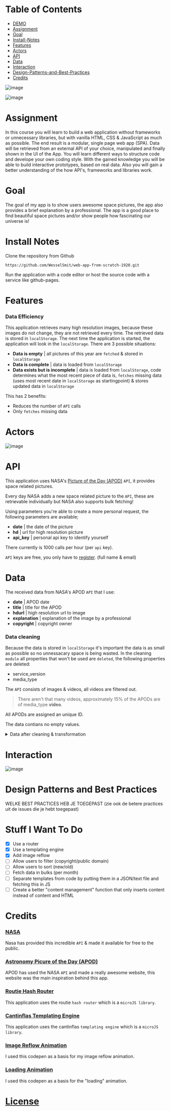 # Table of Contents
* [DEMO](https://wesselsmit.github.io/web-app-from-scratch-1920/)
* [Assignment](#assignment)
* [Goal](#goal)
* [Install-Notes](#install-notes)
* [Features](#features)
* [Actors](#actors)
* [API](#api)
* [Data](#data)
* [Interaction](#interaction)
* [Design-Patterns-and-Best-Practices](#design-patterns-and-best-practices)
* [Credits](#credits)

![image](https://user-images.githubusercontent.com/45405413/74859094-accaa800-5346-11ea-8ca8-486580c1f80c.png)

![image](https://user-images.githubusercontent.com/45405413/74859123-b5bb7980-5346-11ea-8fb3-609fc43d0214.png)

# Assignment

In this course you will learn to build a web application without frameworks or unnecessary libraries, but with vanilla HTML, CSS & JavaScript as much as possible. The end result is a modular, single page web app (SPA). Data will be retrieved from an external API of your choice, manipulated and finally shown in the UI of the App. You will learn different ways to structure code and develope your own coding style. With the gained knowledge you will be able to build interactive prototypes, based on real data. Also you will gain a better understanding of the how API's, frameworks and libraries work.

# Goal 
The goal of my app is to show users awesome space pictures, the app also provides a brief explanation by a professional. The app is a good place to find beautiful space pictures and/or show people how fascinating our universe is! 

# Install Notes

Clone the repository from Github

`https://github.com/WesselSmit/web-app-from-scratch-1920.git`

Run the application with a code editor or host the source code with a service like github-pages.

# Features

### Data Efficiency

This application retrieves many high resolution images, because these images do not change, they are not retrieved every time. The retrieved data is stored in `localStorage`. The next time the application is started, the application will look in the `localStorage`. There are 3 possible situations:

- **Data is empty** | all pictures of this year are `fetched` & stored in `localStorage`
- **Data is complete** | data is loaded from `localStorage`
- **Data exists but is incomplete** | data is loaded from `localStorage`, code determines what the most recent piece of data is, `fetches` missing data (uses most recent date in `localStorage` as startingpoint) & stores updated data in `localStorage`

This has 2 benefits:
- Reduces the number of `API` calls
- Only `fetches` missing data 

# Actors

![image](https://user-images.githubusercontent.com/45405413/74486612-a5764b00-4ebd-11ea-84d2-848da30d686d.png)

# API

This application uses NASA's [Picture of the Day (APOD)](https://api.nasa.gov/) `API`, it provides space related pictures.

Every day NASA adds a new space related picture to the `API`, these are retrievable individually but NASA also supports bulk fetching!

Using parameters you're able to create a more personal request, the following parameters are available;
* **date** | the date of the picture 
* **hd** | url for high resolution picture
* **api_key** | personal api key to identify yourself 

There currently is 1000 calls per hour (per `api` key).

`API` keys are free, you only have to [register](https://api.nasa.gov/). (full name & email)

# Data 
The received data from NASA's APOD `API` that I use:
* **date** | APOD date 
* **title** | title for the APOD
* **hdurl** | high resolution url to image
* **explanation** | explanation of the image by a professional
* **copyright** | copyright owner

### Data cleaning

Because the data is stored in `localStorage` it's important the data is as small as possible so no unnessacary space is being wasted. In the cleaning `module` all properties that won't be used are `deleted`, the following properties are deleted:
* service_version
* media_type

The `API` consists of images & videos, all videos are filtered out.

> There aren't that many videos, approximately 15% of the APODs are of media_type **video**.

All APODs are assigned an unique ID.

The data contians no empty values.

<details><summary>Data after cleaning & transformation</summary>
<img src="https://user-images.githubusercontent.com/45405413/74860015-42b30280-5348-11ea-9e0b-f6a2ddb63227.png">
</details>

# Interaction

![image](https://user-images.githubusercontent.com/45405413/74486624-b030e000-4ebd-11ea-80d5-be96a5912162.png)

# Design Patterns and Best Practices
WELKE BEST PRACTICES HEB JE TOEGEPAST (zie ook de betere practices uit de issues die je hebt toegepast)

# Stuff I Want To Do
- [x] Use a router
- [x] Use a templating engine
- [x] Add image reflow
- [ ] Allow users to filter (copyright/public domain)
- [ ] Allow users to sort (new/old)
- [ ] Fetch data in bulks (per month)
- [ ] Separate templates from code by putting them in a JSON/text file and fetching this in JS
- [ ] Create a better "content management" function that only inserts content instead of content and HTML

# Credits

### [NASA](https://api.nasa.gov/)

Nasa has provided this incredible `API` & made it available for free to the public.

### [Astronomy Picure of the Day (APOD)](https://apod.nasa.gov/apod/)

APOD has used the NASA `API` and made a really awesome website, this website was the main inspiration behind this app.

### [Routie Hash Router](https://github.com/jgallen23/routie)

This application uses the routie `hash router` which is a `microJS library`.

### [Cantinflas Templating Engine](https://github.com/terkelg/cantinflas)

This application uses the cantinflas `templating engine` which is a `microJS library`.

### [Image Reflow Animation](https://codepen.io/JCLee/pen/dyPejGV?editors=0100)

I used this codepen as a basis for my image reflow animation.

### [Loading Animation](https://codepen.io/vank0/pen/mARwLg?editors=1100)

I used this codepen as a basis for the "loading" animation.

# [License](https://github.com/WesselSmit/web-app-from-scratch-1920/blob/master/LICENSE)
